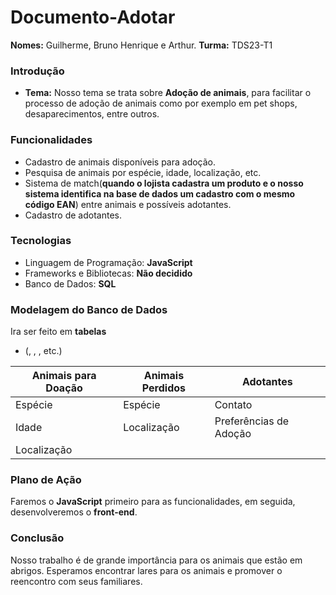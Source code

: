 # Documento-Adotar
**Nomes:** Guilherme, Bruno Henrique e Arthur.
**Turma:** TDS23-T1

### Introdução
* **Tema:** Nosso tema se trata sobre **Adoção de animais**, para facilitar o processo de adoção de animais como por exemplo em pet shops, desaparecimentos, entre outros.
  
### Funcionalidades
* Cadastro de animais disponíveis para adoção.
* Pesquisa de animais por espécie, idade, localização, etc.
* Sistema de match(**quando o lojista cadastra um produto e o nosso sistema identifica na base de dados um cadastro com o mesmo código EAN**) entre animais e possíveis adotantes.
* Cadastro de adotantes.

### Tecnologias
* Linguagem de Programação: **JavaScript**
* Frameworks e Bibliotecas: **Não decidido**
* Banco de Dados: **SQL**

### Modelagem do Banco de Dados
Ira ser feito em **tabelas** 
*  (, , , etc.)

|Animais para Doação| Animais Perdidos| Adotantes              |
|-------------------|-----------------|------------------------|
| Espécie           | Espécie         | Contato                |
| Idade             | Localização     | Preferências de Adoção |
| Localização       |                 |                        |

### Plano de Ação
Faremos o **JavaScript** primeiro para as funcionalidades, em seguida, desenvolveremos o **front-end**.

### Conclusão
Nosso trabalho é de grande importância para os animais que estão em abrigos. Esperamos encontrar lares para os animais e promover o reencontro com seus familiares. 
